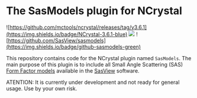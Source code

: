# The SasModels plugin for NCrystal

![https://github.com/mctools/ncrystal/releases/tag/v3.6.1](https://img.shields.io/badge/NCrystal-3.6.1-blue)
![](https://img.shields.io/badge/Status-Under%20development-orange)
![https://github.com/SasView/sasmodels](https://img.shields.io/badge/github-sasmodels-green)

This repository contains code for the NCrystal plugin named `SasModels`. The main purpose of this plugin is to include all Small Angle Scattering (SAS) [Form Factor models](https://www.sasview.org/docs/user/qtgui/Perspectives/Fitting/models/index.html) available in the [SasView](https://www.sasview.org/) software.

ATENTION: It is currently under development and not ready for general usage. Use by your own risk.
